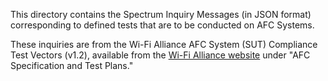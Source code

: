 This directory contains the Spectrum Inquiry Messages (in JSON format) corresponding to defined tests that are to be conducted on AFC Systems.

These inquiries are from the Wi-Fi Alliance AFC System (SUT) Compliance Test Vectors (v1.2), available from the [Wi-Fi Alliance website](https://www.wi-fi.org/discover-wi-fi/specifications) under "AFC Specification and Test Plans."
